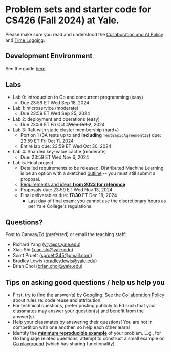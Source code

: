 # Problem sets and starter code for CS426 (Fall 2024) at Yale.

Please make sure you read and understood the [Collaboration and AI Policy](collaboration_and_ai_policy.md) and [Time Logging](time_logging.md).

## Development Environment

See the guide [here](devenv/README.md).

## Labs
 - Lab 0: introduction to Go and concurrent programming (easy)
   - Due 23:59 ET Wed Sep 18, 2024
 - Lab 1: microservice (moderate)
   - Due 23:59 ET Wed Sep 25, 2024
 - Lab 2: deployment and operations (easy)
   - Due 23:59 ET Fri Oct 4~~Wed Oct 2~~, 2024
 - Lab 3: Raft with static cluster membership (hard+)
   - Portion 1 (3A tests up to and **including** `TestBasicAgreement3B`) due: 23:59 ET Fri Oct 11, 2024
   - Entire lab due: 23:59 ET Wed Oct 30, 2024
 - Lab 4: Sharded key-value cache (moderate)
   - Due: 23:59 ET Wed Nov 6, 2024
 - Lab 5: Final project
   - Detailed requirements to be released. Distributed Machine Learning is be an option with a sketched [outline](./lab-dsml/lab.md) -- you must still submit a proposal.
   - [Requirements and ideas **from 2023 for reference**](https://docs.google.com/document/d/1J6Do0IPsnUsrfRx7VFjwPNFUSYVBA0BZ/edit)
   - Proposals due: 23:59 ET Wed Nov 13, 2024
   - Final deliverables due: **17:30** ET Dec 18, 2024
     - Last day of final exam; you cannot use the discretionary hours as per Yale College's regulations.

## Questions?

Post to Canvas/Ed (preferred) or email the teaching staff:
  - Richard Yang (yry@cs.yale.edu)
  - Xiao Shi (xiao.shi@yale.edu)
  - Scott Pruett (spruett345@gmail.com)
  - Bradley Lewis (bradley.lewis@yale.edu)
  - Brian Choi (brian.choi@yale.edu)

## Tips on asking good questions / help us help you

- First, try to find the answer(s) by Googling. See the [Collaboration Policy](collaboration_and_ai_policy.md) about rules re: code reuse and attribution.
- For technical questions, prefer posting publicly to Ed such that your classmates may answer your question(s) and benefit from the answer(s).
- Help your classmates by answering their questions! You are not in competition with one another, so help each other learn!
- Identify the [**minimum reproducible example**](https://myweb.uiowa.edu/pbreheny/reproducible.html) of your problem. E.g., for Go language related questions, attempt to construct a small example on [Go playground](https://go.dev/play/) (which has sharing functionality).
